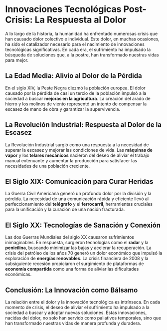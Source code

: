 # Innovaciones Tecnológicas Post-Crisis: La Respuesta al Dolor

A lo largo de la historia, la humanidad ha enfrentado numerosas crisis que han causado dolor colectivo e individual. Este dolor, en muchas ocasiones, ha sido el catalizador necesario para el nacimiento de innovaciones tecnológicas significativas. En cada era, el sufrimiento ha impulsado la búsqueda de soluciones que, a la postre, han transformado nuestras vidas para mejor.

## La Edad Media: Alivio al Dolor de la Pérdida

En el siglo XIV, la Peste Negra diezmó la población europea. El dolor causado por la pérdida de casi un tercio de la población impulsó a la sociedad a buscar **mejoras en la agricultura**. La creación del arado de hierro y los molinos de viento representó un intento de compensar la escasez de mano de obra y garantizar la supervivencia.

## La Revolución Industrial: Respuesta al Dolor de la Escasez

La Revolución Industrial surgió como una respuesta a la necesidad de superar la escasez y mejorar las condiciones de vida. Las **máquinas de vapor** y los **telares mecánicos** nacieron del deseo de aliviar el trabajo manual extenuante y aumentar la producción para satisfacer las necesidades de una población creciente.

## El Siglo XIX: Comunicación para Curar Heridas

La Guerra Civil Americana generó un profundo dolor por la división y la pérdida. La necesidad de una comunicación rápida y eficiente llevó al perfeccionamiento del **telégrafo** y el **ferrocarril**, herramientas cruciales para la unificación y la curación de una nación fracturada.

## El Siglo XX: Tecnologías de Sanación y Conexión

Las dos Guerras Mundiales del siglo XX causaron sufrimientos inimaginables. En respuesta, surgieron tecnologías como el **radar** y la **penicilina**, buscando minimizar las bajas y acelerar la recuperación. La crisis del petróleo de los años 70 generó un dolor económico que impulsó la exploración de **energías renovables**. La crisis financiera de 2008 y la subsiguiente recesión propiciaron el surgimiento de plataformas de **economía compartida** como una forma de aliviar las dificultades económicas.

## Conclusión: La Innovación como Bálsamo

La relación entre el dolor y la innovación tecnológica es intrínseca. En cada momento de crisis, el deseo de aliviar el sufrimiento ha impulsado a la sociedad a buscar y adoptar nuevas soluciones. Estas innovaciones, nacidas del dolor, no solo han servido como paliativos temporales, sino que han transformado nuestras vidas de manera profunda y duradera.

